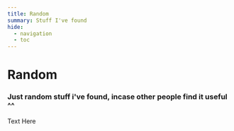 ```yaml
---
title: Random
summary: Stuff I've found
hide:
  - navigation
  - toc
---
```

# Random

### Just random stuff i've found, incase other people find it useful ^^

Text Here
